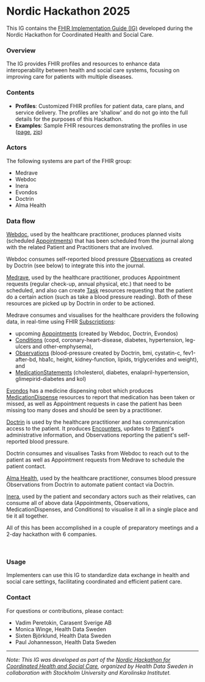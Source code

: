 # Nordic Hackathon 2025

This IG contains the [FHIR Implementation Guide (IG)](https://build.fhir.org/ig/vadi2/nordic-hackathon-2025-ig/branches/main/index.html) developed during the Nordic Hackathon for Coordinated Health and Social Care. 

### Overview

The IG provides FHIR profiles and resources to enhance data interoperability between health and social care systems, focusing on improving care for patients with multiple diseases.

### Contents

- **Profiles**: Customized FHIR profiles for patient data, care plans, and service delivery. The profiles are 'shallow' and do not go into the full details for the purposes of this Hackathon.
- **Examples**: Sample FHIR resources demonstrating the profiles in use ([page](https://build.fhir.org/ig/vadi2/nordic-hackathon-2025-ig/branches/main/artifacts.html), [zip](https://build.fhir.org/ig/vadi2/nordic-hackathon-2025-ig/branches/main/examples.json.zip))

### Actors
The following systems are part of the FHIR group:

* Medrave
* Webdoc
* Inera
* Evondos
* Doctrin
* Alma Health

### Data flow
[Webdoc](https://www.webdoc.com/), used by the healthcare practitioner, produces planned visits (scheduled [Appointments](http://hl7.org/fhir/r4/appointment.html)) that has been scheduled from the journal along with the related Patient and Practitioners that are involved. 

Webdoc consumes self-reported blood pressure [Observations](http://hl7.org/fhir/R4/observation.html) as created by Doctrin (see below) to integrate this into the journal.

[Medrave](https://www.medrave.com/), used by the healthcare practitioner, produces Appointment requests (regular check-up, annual physical, etc.) that need to be scheduled, and also can create [Task](http://hl7.org/fhir/r4/task.html) resources requesting that the patient do a certain action (such as take a blood pressure reading). Both of these resources are picked up by Doctrin in order to be actioned.

Medrave consumes and visualises for the healthcare providers the following data, in real-time using FHIR [Subscriptions](http://hl7.org/fhir/R4B/subscription.html): 
* upcoming [Appointments](http://hl7.org/fhir/R4/appointment.html) (created by Webdoc, Doctrin, Evondos)
* [Conditions](http://hl7.org/fhir/R4/condition.html) (copd, coronary-heart-disease, diabetes, hypertension, leg-ulcers and other-emphysema), 
* [Observations](http://hl7.org/fhir/R4/observation.html) (blood-pressure created by Doctrin, bmi, cystatin-c, fev1-after-bd, hba1c, height, kidney-function, lipids, triglycerides and weight), and 
* [MedicationStatements](http://hl7.org/fhir/R4/medicationstatement.html) (cholesterol, diabetes, enalapril-hypertension, glimepirid-diabetes and kol)

[Evondos](https://www.evondos.com/) has a medicine dispensing robot which produces [MedicationDispense](http://hl7.org/fhir/R4/medicationdispense.html) resources to report that medication has been taken or missed, as well as Appointment requests in case the patient has been missing too many doses and should be seen by a practitioner.

[Doctrin](https://doctrin.com/) is used by the healthcare practitioner and has communnication access to the patient. It produces [Encounters](http://hl7.org/fhir/R4/encounter.html), updates to [Patient](http://hl7.org/fhir/R4/patient.html)'s administrative information, and Observations reporting the patient's self-reported blood pressure.

Doctrin consumes and visualises Tasks from Webdoc to reach out to the patient as well as Appointment requests from Medrave to schedule the patient contact.

[Alma Health](https://www.almahealth.se/), used by the healthcare practitioner, consumes blood pressure Observations from Doctrin to automate patient contact via Doctrin.  

[Inera](https://www.inera.se/), used by the patient and secondary actors such as their relatives, can consume all of above data (Appointments, Observations, MedicationDispenses, and Conditions) to visualise it all in a single place and tie it all together.

All of this has been accomplished in a couple of preparatory meetings and a 2-day hackathon with 6 companies.

<object data="workflow.svg" type="image/svg+xml"></object>
<br/>

### Usage

Implementers can use this IG to standardize data exchange in health and social care settings, facilitating coordinated and efficient patient care.

### Contact

For questions or contributions, please contact:

- Vadim Peretokin, Carasent Sverige AB
- Monica Winge, Health Data Sweden
- Sixten Björklund, Health Data Sweden
- Paul Johannesson, Health Data Sweden

---

*Note: This IG was developed as part of the [Nordic Hackathon for Coordinated Health and Social Care](https://nordichackathon.blogs.dsv.su.se/), organized by Health Data Sweden in collaboration with Stockholm University and Karolinska Institutet.* 
